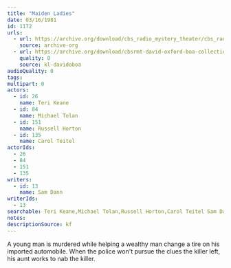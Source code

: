 ```yaml
---
title: "Maiden Ladies"
date: 03/16/1981
id: 1172
urls: 
  - url: https://archive.org/download/cbs_radio_mystery_theater/cbs_radio_mystery_theater-1151-1200.zip/cbs_radio_mystery_theater-1151-1200%2Fcbsrmt_1172_the_maiden_ladies.mp3
    source: archive-org
  - url: https://archive.org/download/cbsrmt-david-oxford-boa-collection/CBSRMT-810316-1172-Maiden-Ladies-(128-48)_WBBM-JE-{BoA}.mp3
    quality: 0
    source: kl-davidoboa
audioQuality: 0
tags: 
multipart: 0
actors:  
  - id: 26
    name: Teri Keane  
  - id: 84
    name: Michael Tolan  
  - id: 151
    name: Russell Horton  
  - id: 135
    name: Carol Teitel
actorIds:  
  - 26  
  - 84  
  - 151  
  - 135
writers:  
  - id: 13
    name: Sam Dann
writerIds:  
  - 13
searchable: Teri Keane,Michael Tolan,Russell Horton,Carol Teitel Sam Dann
notes: 
descriptionSource: kf
---
```

A young man is murdered while helping a wealthy man change a tire on his imported automobile. When the police won't pursue the clues the killer left, his aunt works to nab the killer.